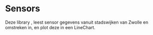 # Sensors

Deze library , leest sensor gegevens vanuit stadswijken van Zwolle en omstreken in, en plot deze in een LineChart.
